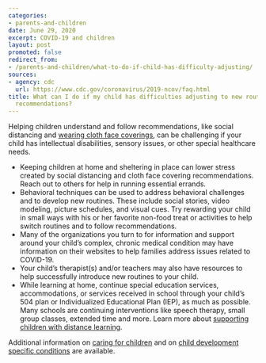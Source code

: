 ```yaml
---
categories:
- parents-and-children
date: June 29, 2020
excerpt: COVID-19 and children
layout: post
promoted: false
redirect_from:
- /parents-and-children/what-to-do-if-child-has-difficulty-adjusting/
sources:
- agency: cdc
  url: https://www.cdc.gov/coronavirus/2019-ncov/faq.html
title: What can I do if my child has difficulties adjusting to new routines and following
  recommendations?
---
```


Helping children understand and follow recommendations, like social distancing and [wearing cloth face coverings](https://www.cdc.gov/coronavirus/2019-ncov/prevent-getting-sick/cloth-face-cover.html), can be challenging if your child has intellectual disabilities, sensory issues, or other special healthcare needs.

- Keeping children at home and sheltering in place can lower stress created by social distancing and cloth face covering recommendations. Reach out to others for help in running essential errands.
- Behavioral techniques can be used to address behavioral challenges and to develop new routines. These include social stories, video modeling, picture schedules, and visual cues. Try rewarding your child in small ways with his or her favorite non-food treat or activities to help switch routines and to follow recommendations.
- Many of the organizations you turn to for information and support around your child’s complex, chronic medical condition may have information on their websites to help families address issues related to COVID-19.
- Your child’s therapist(s) and/or teachers may also have resources to help successfully introduce new routines to your child.
- While learning at home, continue special education services, accommodations, or services received in school through your child’s 504 plan or Individualized Educational Plan (IEP), as much as possible. Many schools are continuing interventions like speech therapy, small group classes, extended time and more. Learn more about [supporting children with distance learning](https://www.cdc.gov/coronavirus/2019-ncov/hcp/developmental-behavioral-disorders.html).


Additional information on [caring for children](https://www.cdc.gov/coronavirus/2019-ncov/daily-life-coping/children.html) and on [child development specific conditions](https://www.cdc.gov/ncbddd/childdevelopment/conditions.html) are available.